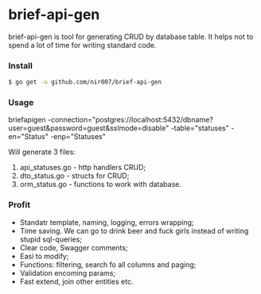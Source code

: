 # brief-api-gen
 brief-api-gen is tool for generating CRUD by database table. It helps not to spend a lot of time for writing standard code.

### Install

```sh
$ go get -u github.com/nir007/brief-api-gen
```

### Usage

briefapigen -connection="postgres://localhost:5432/dbname?user=guest&password=guest&sslmode=disable" -table="statuses" -en="Status" -enp="Statuses"

Will generate 3 files:
1. api_statuses.go - http handlers CRUD;
2. dto_status.go - structs for CRUD;
3. orm_status.go - functions to work with database.


### Profit

* Standatr template, naming, logging, errors wrapping;
* Time saving. We can go to drink beer and fuck girls instead of writing stupid sql-queries;
* Clear code, Swagger comments;
* Easi to modify;
* Functions: filtering, search fo all columns and paging;
* Validation encoming params;
* Fast extend, join other entities etc.
